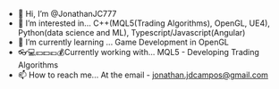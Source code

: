- 👋 Hi, I’m @JonathanJC777
- 👀 I’m interested in... C++(MQL5(Trading Algorithms), OpenGL, UE4), Python(data science and ML), Typescript/Javascript(Angular) 
- 🌱 I’m currently learning ... Game Development in OpenGL
- 👓💻💴💵💶💰Currently working with... MQL5 - Developing Trading Algorithms
- 📫 How to reach me...  At the email - jonathan.jdcampos@gmail.com

<!---
JonathanJC777/JonathanJC777 is a ✨ special ✨ repository because its `README.md` (this file) appears on your GitHub profile.
You can click the Preview link to take a look at your changes.
--->
